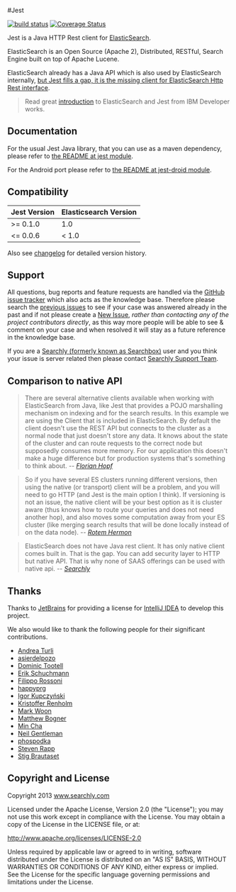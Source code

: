 #Jest

[![build status](https://secure.travis-ci.org/searchbox-io/Jest.png)](http://travis-ci.org/searchbox-io/Jest)
[![Coverage Status](https://coveralls.io/repos/searchbox-io/Jest/badge.png?branch=master)](https://coveralls.io/r/searchbox-io/Jest?branch=master)

Jest is a Java HTTP Rest client for [ElasticSearch](http://www.elasticsearch.org).

ElasticSearch is an Open Source (Apache 2), Distributed, RESTful, Search Engine built on top of Apache Lucene.

ElasticSearch already has a Java API which is also used by ElasticSearch internally, [but Jest fills a gap, it is the missing client for ElasticSearch Http Rest interface](#comparison-to-native-api).

>Read great [introduction](http://www.ibm.com/developerworks/java/library/j-javadev2-24/index.html?ca=drs-) to ElasticSearch and Jest from IBM Developer works.


Documentation
---------------------
For the usual Jest Java library, that you can use as a maven dependency, please refer to [the README at jest module](https://github.com/searchbox-io/Jest/tree/master/jest).

For the Android port please refer to [the README at jest-droid module](https://github.com/searchbox-io/Jest/tree/master/jest-droid).


Compatibility
------------
Jest Version | Elasticsearch Version
--- | ---
>= 0.1.0 | 1.0
<= 0.0.6 | < 1.0

Also see [changelog](https://github.com/searchbox-io/Jest/wiki/Changelog) for detailed version history.


Support
------------
All questions, bug reports and feature requests are handled via the [GitHub issue tracker](https://github.com/searchbox-io/Jest/issues) which also acts as the knowledge base. Therefore please search the [previous issues](https://github.com/searchbox-io/Jest/issues?q=is%3Aissue) to see if your case was answered already in the past and if not please create a [New Issue](https://github.com/searchbox-io/Jest/issues/new), *rather than contacting any of the project contributors directly*, as this way more people will be able to see & comment on your case and when resolved it will stay as a future reference in the knowledge base.

If you are a [Searchly (formerly known as Searchbox)](http://www.searchly.com) user and you think your issue is server related then please contact [Searchly Support Team](http://support.searchly.com).


<a id="comparison"></a>Comparison to native API
---------------------
>There are several alternative clients available when working with ElasticSearch from Java, like Jest that provides a POJO marshalling mechanism on indexing and for the search results. In this example we are using the Client that is included in ElasticSearch. By default the client doesn't use the REST API but connects to the cluster as a normal node that just doesn't store any data. It knows about the state of the cluster and can route requests to the correct node but supposedly consumes more memory. For our application this doesn't make a huge difference but for production systems that's something to think about.
><cite>-- [Florian Hopf](http://blog.florian-hopf.de/2013/05/getting-started-with-elasticsearch-part.html)</cite>

<!-- -->
>So if you have several ES clusters running different versions, then using the native (or transport) client will be a problem, and you will need to go HTTP (and Jest is the main option I think). If versioning is not an issue, the native client will be your best option as it is cluster aware (thus knows how to route your queries and does not need another hop), and also moves some computation away from your ES cluster (like merging search results that will be done locally instead of on the data node).
><cite>-- [Rotem Hermon](http://www.quora.com/ElasticSearch/What-is-the-best-client-library-for-elasticsearch)</cite>

<!-- -->
>ElasticSearch does not have Java rest client. It has only native client comes built in. That is the gap. You can add security layer to HTTP but native API. That is why none of SAAS offerings can be used with native api.
><cite>-- [Searchly](https://twitter.com/searchboxio)</cite>


Thanks
---------------------
Thanks to [JetBrains](http://www.jetbrains.com/) for providing a license for [IntelliJ IDEA](http://www.jetbrains.com/idea/) to develop this project.

We also would like to thank the following people for their significant contributions.
* [Andrea Turli](https://github.com/andreaturli)
* [asierdelpozo](https://github.com/asierdelpozo)
* [Dominic Tootell](https://github.com/tootedom)
* [Erik Schuchmann](https://github.com/eschuchmann)
* [Filippo Rossoni](https://github.com/filippor)
* [happyprg](https://github.com/happyprg)
* [Igor Kupczyński](https://github.com/puszczyk)
* [Kristoffer Renholm](https://github.com/renholm)
* [Mark Woon](https://github.com/markwoon)
* [Matthew Bogner](https://github.com/matthewbogner)
* [Min Cha](https://github.com/MinCha)
* [Neil Gentleman](https://github.com/nigelzor)
* [phospodka](https://github.com/phospodka)
* [Steven Rapp](https://github.com/srapp)
* [Stig Brautaset](https://github.com/stig)


Copyright and License
---------------------

Copyright 2013 www.searchly.com

Licensed under the Apache License, Version 2.0 (the "License"); you may not use this work except in
compliance with the License. You may obtain a copy of the License in the LICENSE file, or at:

http://www.apache.org/licenses/LICENSE-2.0

Unless required by applicable law or agreed to in writing, software distributed under the License is
distributed on an "AS IS" BASIS, WITHOUT WARRANTIES OR CONDITIONS OF ANY KIND, either express or implied.
See the License for the specific language governing permissions and limitations under the License.
